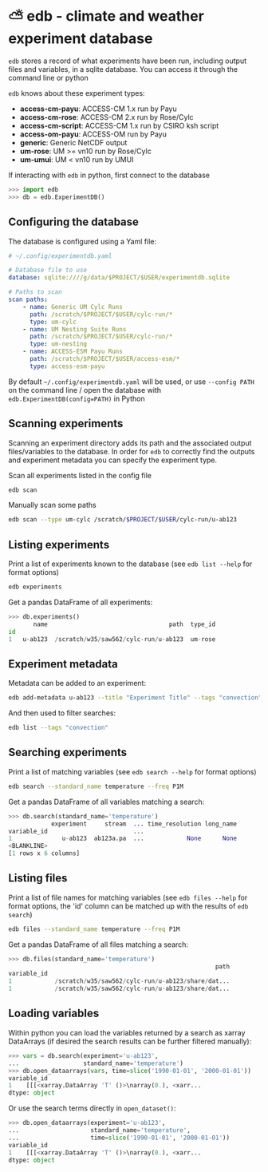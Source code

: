 # ⛅ edb - climate and weather experiment database


`edb` stores a record of what experiments have been run, including output files
and variables, in a sqlite database. You can access it through the command line
or python

`edb` knows about these experiment types:
<!---
>>> from edb.model.experiment import Experiment
>>> from edb.utils import all_subclasses
>>> ex = {e.type: e for e in all_subclasses(Experiment) if e.type is not None}
>>> for e in sorted(ex):
...     print(f"* **{e}**: {ex[e].description}") #--->
* **access-cm-payu**: ACCESS-CM 1.x run by Payu
* **access-cm-rose**: ACCESS-CM 2.x run by Rose/Cylc
* **access-cm-script**: ACCESS-CM 1.x run by CSIRO ksh script
* **access-om-payu**: ACCESS-OM run by Payu
* **generic**: Generic NetCDF output
* **um-rose**: UM >= vn10 run by Rose/Cylc
* **um-umui**: UM < vn10 run by UMUI

<!---
Setup for doctests
>>> from unittest.mock import patch
>>> patcher = patch('edb.experimentdb.read_config', return_value={'database': 'sqlite+pysqlite:///:memory:'})
>>> _ = patcher.start()

--->

If interacting with `edb` in python, first connect to the database

```python
>>> import edb
>>> db = edb.ExperimentDB()

```

<!---
>>> _ = patcher.stop()
>>> from edb.tests.conftest import setup_sample_data
>>> setup_sample_data(db.session)

--->

## Configuring the database

The database is configured using a Yaml file:

```yaml
# ~/.config/experimentdb.yaml

# Database file to use
database: sqlite:////g/data/$PROJECT/$USER/experimentdb.sqlite

# Paths to scan
scan paths:
    - name: Generic UM Cylc Runs
      path: /scratch/$PROJECT/$USER/cylc-run/*
      type: um-cylc
    - name: UM Nesting Suite Runs
      path: /scratch/$PROJECT/$USER/cylc-run/*
      type: um-nesting
    - name: ACCESS-ESM Payu Runs
      path: /scratch/$PROJECT/$USER/access-esm/*
      type: access-esm-payu
```

By default `~/.config/experimentdb.yaml` will be used, or use `--config PATH`
on the command line / open the database with `edb.ExperimentDB(config=PATH)` in
Python

## Scanning experiments

Scanning an experiment directory adds its path and the associated output
files/variables to the database. In order for `edb` to correctly find the 
outputs and experiment metadata you can specify the experiment type.

Scan all experiments listed in the config file

```bash
edb scan
```

Manually scan some paths

```bash
edb scan --type um-cylc /scratch/$PROJECT/$USER/cylc-run/u-ab123
```

## Listing experiments

Print a list of experiments known to the database (see `edb list --help` for
format options)

```bash
edb experiments
```

Get a pandas DataFrame of all experiments:

```python
>>> db.experiments()
       name                                  path  type_id
id                                                        
1   u-ab123  /scratch/w35/saw562/cylc-run/u-ab123  um-rose

```

## Experiment metadata

Metadata can be added to an experiment:

```bash
edb add-metadata u-ab123 --title "Experiment Title" --tags "convection" "rainfall"
```

And then used to filter searches:

```bash
edb list --tags "convection"
```

## Searching experiments

Print a list of matching variables (see `edb search --help` for format options)

```bash
edb search --standard_name temperature --freq P1M
```

Get a pandas DataFrame of all variables matching a search:

```python
>>> db.search(standard_name='temperature')
            experiment     stream  ... time_resolution long_name
variable_id                        ...                          
1              u-ab123  ab123a.pa  ...            None      None
<BLANKLINE>
[1 rows x 6 columns]

```

## Listing files

Print a list of file names for matching variables (see `edb files --help` for 
format options, the 'id' column can be matched up with the results of 
`edb search`)

```bash
edb files --standard_name temperature --freq P1M
```

Get a pandas DataFrame of all files matching a search:

```python
>>> db.files(standard_name='temperature')
                                                          path
variable_id                                                   
1            /scratch/w35/saw562/cylc-run/u-ab123/share/dat...
1            /scratch/w35/saw562/cylc-run/u-ab123/share/dat...

```

## Loading variables

Within python you can load the variables returned by a search as xarray
DataArrays (if desired the search results can be further filtered manually):

<!---
>>> import xarray
>>> import numpy
>>> patcher = patch('edb.experimentdb._open_var_id', return_value=xarray.DataArray(numpy.zeros((10,10,10)), dims=['time', 'lat','lon'], name='T'))
>>> _ = patcher.start()

--->

```python
>>> vars = db.search(experiment='u-ab123',
...                  standard_name='temperature')
>>> db.open_dataarrays(vars, time=slice('1990-01-01', '2000-01-01'))
variable_id
1    [[[<xarray.DataArray 'T' ()>\narray(0.), <xarr...
dtype: object

```

Or use the search terms directly in `open_dataset()`:

```python
>>> db.open_dataarrays(experiment='u-ab123',
...                    standard_name='temperature',
...                    time=slice('1990-01-01', '2000-01-01'))
variable_id
1    [[[<xarray.DataArray 'T' ()>\narray(0.), <xarr...
dtype: object

```

<!---
>>> _ = patcher.stop()

--->
